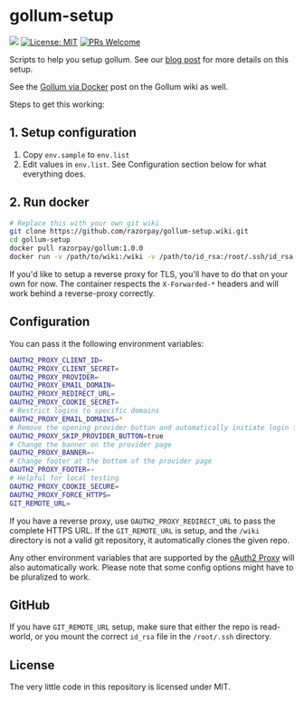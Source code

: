 # gollum-setup

[![](https://images.microbadger.com/badges/image/razorpay/gollum:1.0.0.svg)](https://microbadger.com/images/razorpay/gollum:1.0.0) [![License: MIT](https://img.shields.io/badge/License-MIT-blue.svg)](https://opensource.org/licenses/MIT) [![PRs Welcome](https://img.shields.io/badge/PRs-welcome-brightgreen.svg?style=flat-square)](http://makeapullrequest.com)

Scripts to help you setup gollum. See our [blog post][blog] for more details on this setup.

See the [Gollum via Docker][docker] post on the Gollum wiki as well.

Steps to get this working:

## 1. Setup configuration

1.  Copy `env.sample` to `env.list`
2.  Edit values in `env.list`. See Configuration section below for what everything does.

## 2. Run docker

```sh
# Replace this with your own git wiki
git clone https://github.com/razorpay/gollum-setup.wiki.git
cd gollum-setup
docker pull razorpay/gollum:1.0.0
docker run -v /path/to/wiki:/wiki -v /path/to/id_rsa:/root/.ssh/id_rsa -p 8080:8080 --env-file env.list razorpay/gollum:1.0.1
```

If you'd like to setup a reverse proxy for TLS, you'll have to do that on your own for now. The container respects the `X-Forwarded-*` headers and will work behind a reverse-proxy correctly.

## Configuration

You can pass it the following environment variables:

```sh
OAUTH2_PROXY_CLIENT_ID=
OAUTH2_PROXY_CLIENT_SECRET=
OAUTH2_PROXY_PROVIDER=
OAUTH2_PROXY_EMAIL_DOMAIN=
OAUTH2_PROXY_REDIRECT_URL=
OAUTH2_PROXY_COOKIE_SECRET=
# Restrict logins to specific domains
OAUTH2_PROXY_EMAIL_DOMAINS=*
# Remove the opening provider button and automatically initiate login flow
OAUTH2_PROXY_SKIP_PROVIDER_BUTTON=true
# Change the banner on the provider page
OAUTH2_PROXY_BANNER=-
# Change footer at the bottom of the provider page
OAUTH2_PROXY_FOOTER=-
# Helpful for local testing
OAUTH2_PROXY_COOKIE_SECURE=
OAUTH2_PROXY_FORCE_HTTPS=
GIT_REMOTE_URL=
```

If you have a reverse proxy, use `OAUTH2_PROXY_REDIRECT_URL` to pass the complete HTTPS URL. If the `GIT_REMOTE_URL` is setup, and the `/wiki` directory is not a valid git repository, it automatically clones the given repo.

Any other environment variables that are supported by the [oAuth2 Proxy](https://pusher.github.io/oauth2_proxy/configuration#environment-variables) will also automatically work. Please note that some config options might have to be pluralized to work.

## GitHub

If you have `GIT_REMOTE_URL` setup, make sure that either the repo is read-world, or you mount the correct `id_rsa` file in the `/root/.ssh` directory.

## License

The very little code in this repository is licensed under MIT.

[docker]: https://github.com/gollum/gollum/wiki/Gollum-via-Docker
[blog]: https://razorpay.com/blog/TODO
